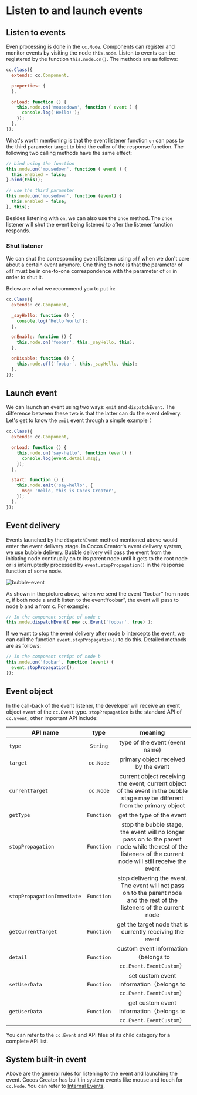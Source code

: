 # Listen to and launch events

## Listen to events

Even processing is done in the `cc.Node`. Components can register and monitor events by visiting the node `this.node`. Listen to events
can be registered by the function `this.node.on()`. The methods are as follows:

```javascript
cc.Class({
  extends: cc.Component,

  properties: {
  },

  onLoad: function () {
    this.node.on('mousedown', function ( event ) {
      console.log('Hello!');
    });
  },
});
```

What's worth mentioning is that the event listener function `on` can pass to the third parameter target to bind the caller of the response function. The following two calling methods
have the same effect:

```javascript
// bind using the function
this.node.on('mousedown', function ( event ) {
  this.enabled = false;
}.bind(this));

// use the third parameter
this.node.on('mousedown', function (event) {
  this.enabled = false;
}, this);
```

Besides listening with `on`, we can also use the `once` method. The `once` listener will shut the event being listened to after the listener function responds.

### Shut listener

We can shut the corresponding event listener using `off` when we don't care about a certain event anymore. One thing to note is that the parameter of
`off` must be in one-to-one correspondence with the parameter of `on` in order to shut it.

Below are what we recommend you to put in:

```javascript
cc.Class({
  extends: cc.Component,

  _sayHello: function () {
    console.log('Hello World');
  },

  onEnable: function () {
    this.node.on('foobar', this._sayHello, this);
  },

  onDisable: function () {
    this.node.off('foobar', this._sayHello, this);
  },
});
```

## Launch event

We can launch an event using two ways: `emit` and `dispatchEvent`. The difference between these two is that the latter can do the event delivery.
Let's get to know the `emit` event through a simple example：

```javascript
cc.Class({
  extends: cc.Component,

  onLoad: function () {
    this.node.on('say-hello', function (event) {
      console.log(event.detail.msg);
    });
  },

  start: function () {
    this.node.emit('say-hello', {
      msg: 'Hello, this is Cocos Creator',
    });
  },
});
```

## Event delivery

Events launched by the `dispatchEvent` method mentioned above would enter the event delivery stage. In Cocos Creator's
event delivery system, we use bubble delivery. Bubble delivery will pass the event from the initiating node continually on to its parent node
until it gets to the root node or is interruptedly processed by `event.stopPropagation()` in the response function of some node.

![bubble-event](assets/bubble-event.png)

As shown in the picture above, when we send the event “foobar” from node c, if both node a and b listen to the event“foobar”,
the event will pass to node b and a from c. For example:

```javascript
// In the component script of node c
this.node.dispatchEvent( new cc.Event('foobar', true) );
```

If we want to stop the event delivery after node b intercepts the event, we can call the function `event.stopPropagation()`
to do this. Detailed methods are as follows:

```javascript
// In the component script of node b
this.node.on('foobar', function (event) {
  event.stopPropagation();
});
```

## Event object

In the call-back of the event listener, the developer will receive an event object `event` of the `cc.Event` type. `stopPropagation` is the standard API of `cc.Event`, other important API include:

| API name | type | meaning |
| ------ |:---:|:---:|
| `type` | `String` | type of the event (event name) |
| `target` | `cc.Node` | primary object received by the event |
| `currentTarget` | `cc.Node` | current object receiving the event; current object of the event in the bubble stage may be different from the primary object |
| `getType` | `Function` | get the type of the event |
| `stopPropagation` | `Function` | stop the bubble stage, the event will no longer pass on to the parent node while the rest of the listeners of the current node will still receive the event |
| `stopPropagationImmediate` | `Function` | stop delivering the event. The event will not pass on to the parent node and the rest of the listeners of the current node |
| `getCurrentTarget` | `Function` | get the target node that is currently receiving the event |
| `detail` | `Function` | custom event information（belongs to `cc.Event.EventCustom`） |
| `setUserData` | `Function` | set custom event information（belongs to `cc.Event.EventCustom`） |
| `getUserData` | `Function` | get custom event information（belongs to `cc.Event.EventCustom`） |

You can refer to the `cc.Event` and API files of its child category for a complete API list.

## System built-in event

Above are the general rules for listening to the event and launching the event. Cocos Creator has built in system events like mouse and touch for `cc.Node`. You can refer to [Internal Events](internal-events.md).
